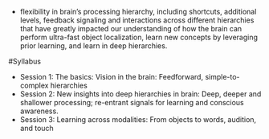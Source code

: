 * flexibility in brain’s processing hierarchy, including shortcuts, additional
levels, feedback signaling and interactions across different hierarchies that
have greatly impacted our understanding of how the brain can perform ultra-fast
object localization, learn new concepts by leveraging prior learning, and learn
in deep hierarchies.

#Syllabus

* Session 1: The basics: Vision in the brain: Feedforward, simple-to-complex
  hierarchies
* Session 2: New insights into deep hierarchies in brain: Deep, deeper and
  shallower processing; re-entrant signals for learning and conscious
  awareness.
* Session 3: Learning across modalities: From objects to words, audition, and
  touch
